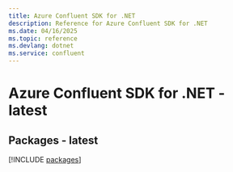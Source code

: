 ```yaml
---
title: Azure Confluent SDK for .NET
description: Reference for Azure Confluent SDK for .NET
ms.date: 04/16/2025
ms.topic: reference
ms.devlang: dotnet
ms.service: confluent
---
```

# Azure Confluent SDK for .NET - latest
## Packages - latest
[!INCLUDE [packages](confluent-index.md)]